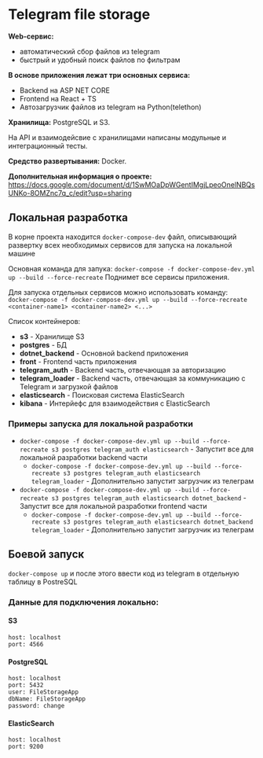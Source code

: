 # Telegram file storage
**Web-сервис:**
* автоматический сбор файлов из telegram
* быстрый и удобный поиск файлов по фильтрам

**В основе приложения лежат три основных сервиса:**
* Backend на ASP NET CORE
* Frontend на React + TS
* Автозагрузчик файлов из telegram на Python(telethon)

**Хранилища:** PostgreSQL и S3.

На API и взаимодейcвие с хранилищами написаны модульные и интеграционный тесты.

**Cредство развертывания:** Docker.

**Дополнительная информация о проекте:** https://docs.google.com/document/d/1SwMOaDpWGentIMgjLpeoOnelNBQsUNKo-8OMZnc7q_c/edit?usp=sharing

## Локальная разработка
В корне проекта находится `docker-compose-dev` файл, описывающий развертку всех необходимых сервисов для запуска на локальной машине

Основная команда для запука: `docker-compose -f docker-compose-dev.yml up --build --force-recreate`
Поднимет все сервисы приложения.

Для запуска отдельных сервисов можно использовать команду: ` docker-compose -f docker-compose-dev.yml up --build --force-recreate <container-name1> <container-name2> <...>`

Список контейнеров: 
 - **s3** - Хранилище S3
 - **postgres** - БД
 - **dotnet_backend** - Основной backend приложения
 - **front** - Frontend часть приложения
 - **telegram_auth** - Backend часть, отвечающая за авторизацию
 - **telegram_loader** - Backend часть, отвечающая за коммуникацию с Telegram и загрузкой файлов
 - **elasticsearch** - Поисковая система ElasticSearch
 - **kibana** - Интерйефс для взаимодействия с ElasticSearch


### Примеры запуска для локальной разработки
 - `docker-compose -f docker-compose-dev.yml up --build --force-recreate s3 postgres telegram_auth elasticsearch` - Запустит все для локальной разработки backend части
   - `docker-compose -f docker-compose-dev.yml up --build --force-recreate s3 postgres telegram_auth elasticsearch telegram_loader` - Дополнительно запустит загрузчик из телеграм
 - `docker-compose -f docker-compose-dev.yml up --build --force-recreate s3 postgres telegram_auth elasticsearch dotnet_backend` - Запустит все для локальной разработки frontend части
   - `docker-compose -f docker-compose-dev.yml up --build --force-recreate s3 postgres telegram_auth elasticsearch dotnet_backend telegram_loader` - Дополнительно запустит загрузчик из телеграм
   

## Боевой запуск
`docker-compose up` и после этого ввести код из telegram в отдельную таблицу в PostreSQL

### Данные для подключения локально:

#### S3
    host: localhost
    port: 4566

#### PostgreSQL
    host: localhost
    port: 5432
    user: FileStorageApp
    dbName: FileStorageApp
    password: change

#### ElasticSearch
    host: localhost
    port: 9200

